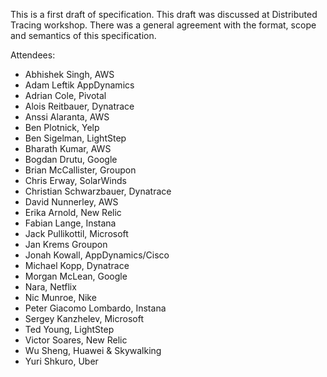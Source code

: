 This is a first draft of specification. This draft was discussed at Distributed Tracing workshop. There was a general agreement with the format, scope and semantics of this specification. 

Attendees:

- Abhishek Singh, AWS
- Adam Leftik AppDynamics
- Adrian Cole, Pivotal
- Alois Reitbauer, Dynatrace
- Anssi Alaranta, AWS
- Ben Plotnick, Yelp
- Ben Sigelman, LightStep
- Bharath Kumar, AWS
- Bogdan Drutu, Google
- Brian McCallister, Groupon
- Chris Erway, SolarWinds
- Christian Schwarzbauer, Dynatrace
- David Nunnerley, AWS
- Erika Arnold, New Relic
- Fabian Lange, Instana
- Jack Pullikottil, Microsoft
- Jan Krems Groupon
- Jonah Kowall, AppDynamics/Cisco
- Michael Kopp, Dynatrace
- Morgan McLean, Google
- Nara, Netflix
- Nic Munroe, Nike
- Peter Giacomo Lombardo, Instana
- Sergey Kanzhelev, Microsoft
- Ted Young, LightStep
- Victor Soares, New Relic
- Wu Sheng, Huawei & Skywalking
- Yuri Shkuro, Uber